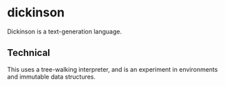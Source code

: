 # dickinson

Dickinson is a text-generation language.

## Technical

This uses a tree-walking interpreter, and is an experiment in environments and
immutable data structures.
